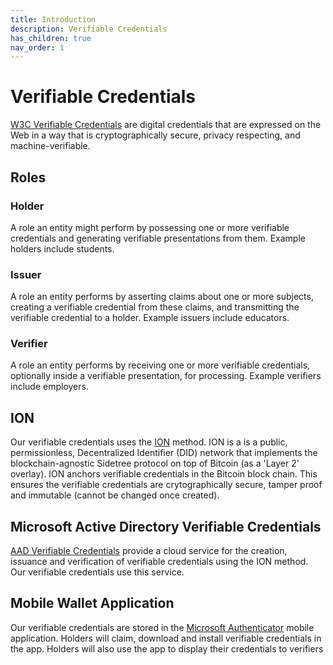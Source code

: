 ```yaml
---
title: Introduction
description: Verifiable Credentials
has_children: true
nav_order: 1
---
```


# Verifiable Credentials

[W3C Verifiable Credentials](https://www.w3.org/TR/vc-data-model/) are digital credentials that are expressed on the Web in a way that is cryptographically secure, privacy respecting, and machine-verifiable.

## Roles

### Holder

A role an entity might perform by possessing one or more verifiable credentials and generating verifiable presentations from them. Example holders include students.

### Issuer

A role an entity performs by asserting claims about one or more subjects, creating a verifiable credential from these claims, and transmitting the verifiable credential to a holder. Example issuers include educators.

### Verifier

A role an entity performs by receiving one or more verifiable credentials, optionally inside a verifiable presentation, for processing. Example verifiers include employers.

## ION

Our verifiable credentials uses the [ION](https://didproject.azurewebsites.net/docs/ion-sidetree.html) method. ION is a is a public, permissionless, Decentralized Identifier (DID) network that implements the blockchain-agnostic Sidetree protocol on top of Bitcoin (as a 'Layer 2' overlay). ION anchors verifiable credentials in the Bitcoin block chain. This ensures the verifiable credentials are crytographically secure, tamper proof and immutable (cannot be changed once created).

## Microsoft Active Directory Verifiable Credentials

[AAD Verifiable Credentials](https://docs.microsoft.com/en-us/azure/active-directory/verifiable-credentials/) provide a cloud service for the creation, issuance and verification of verifiable credentials using the ION method. Our verifiable credentials use this service.

## Mobile Wallet Application

Our verifiable credentials are stored in the [Microsoft Authenticator](https://www.microsoft.com/en-us/security/mobile-authenticator-app) mobile application. Holders will claim, download and install verifiable credentials in the app. Holders will also use the app to display their credentials to verifiers




